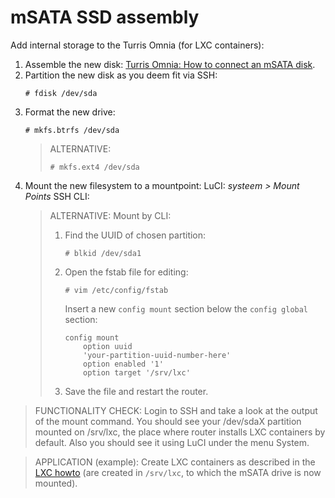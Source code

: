 # mSATA SSD assembly

Add internal storage to the Turris Omnia (for LXC containers):

1. Assemble the new disk:
[Turris Omnia: How to connect an mSATA disk][1].
2. Partition the new disk as you deem fit via SSH:
	```
	# fdisk /dev/sda
	```
3. Format the new drive:
	```
	# mkfs.btrfs /dev/sda
	```
	> ALTERNATIVE:
	> ```
	> # mkfs.ext4 /dev/sda
	> ```
4. Mount the new filesystem to a mountpoint: LuCI: _systeem > Mount Points_
	SSH CLI:
	> ALTERNATIVE: Mount by CLI:
	> 1. Find the UUID of chosen partition:
	>		```
	>		# blkid /dev/sda1
	>		```
	> 2. Open the fstab file for editing:
	>		```
	>		# vim /etc/config/fstab
	>		```
	>		Insert a new `config mount` section below the `config global` section:
	>
	>		```shell
	>		config mount
	>			option uuid
	>			'your-partition-uuid-number-here'
	>			option enabled '1'
	>			option target '/srv/lxc'
	>		```
	> 3. Save the file and restart the router.


> FUNCTIONALITY CHECK: Login to SSH and take a look at the output of the mount command. You should see your /dev/sdaX partition mounted on /srv/lxc, the place where router installs LXC containers by default. Also you should see it using LuCI under the menu System.

> APPLICATION (example): Create LXC containers as described in the [LXC howto][2] (are created in `/srv/lxc`, to which the mSATA drive is now mounted).


<!-- REFERENCES -->

[1]:https://www.youtube.com/watch?v=71_M2N3ga7s
[2]:https://www.turris.cz/doc/en/howto/lxc


<!-- NGREP ONELINERS

>>> Find the UUID of a block device or partition: # blkid /dev/sda<n>

-->
